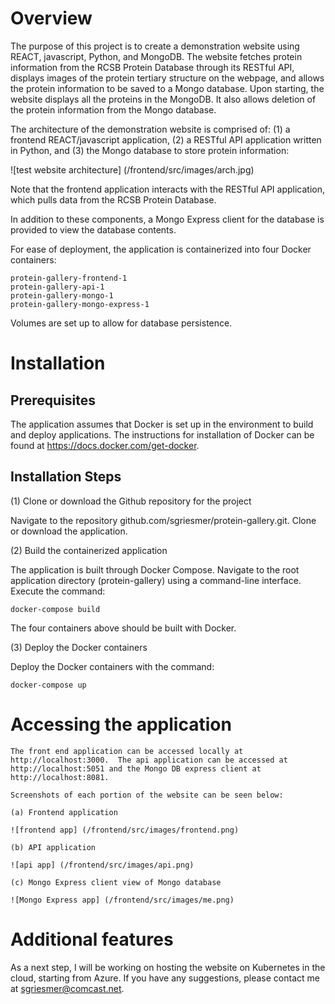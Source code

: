 # Overview

The purpose of this project is to create a demonstration website using REACT, javascript, Python, and MongoDB.  The website fetches protein information from the RCSB Protein Database through its RESTful API, displays images of the protein tertiary structure on the webpage, and allows the protein information to be saved to a Mongo database.  Upon starting, the website displays all the proteins in the MongoDB.  It also allows deletion of the protein information from the Mongo database.

The architecture of the demonstration website is comprised of: (1) a frontend REACT/javascript application, (2) a RESTful API application written in Python, and (3) the Mongo database to store protein information:

![test website architecture] (/frontend/src/images/arch.jpg)

Note that the frontend application interacts with the RESTful API application, which pulls data from the RCSB Protein Database.  

In addition to these components, a Mongo Express client for the database is provided to view the database contents.

For ease of deployment, the application is containerized into four Docker containers:

    protein-gallery-frontend-1
    protein-gallery-api-1
    protein-gallery-mongo-1
    protein-gallery-mongo-express-1

Volumes are set up to allow for database persistence.

# Installation

## Prerequisites

The application assumes that Docker is set up in the environment to build and deploy applications.  The instructions for installation of Docker can be found at https://docs.docker.com/get-docker.

## Installation Steps

(1) Clone or download the Github repository for the project

Navigate to the repository github.com/sgriesmer/protein-gallery.git.  Clone or download the application.

(2) Build the containerized application

The application is built through Docker Compose.  Navigate to the root application directory (protein-gallery) using a command-line interface. Execute the command:

    docker-compose build

The four containers above should be built with Docker.

(3) Deploy the Docker containers

Deploy the Docker containers with the command:

    docker-compose up

# Accessing the application

    The front end application can be accessed locally at http://localhost:3000.  The api application can be accessed at http://localhost:5051 and the Mongo DB express client at http://localhost:8081.

    Screenshots of each portion of the website can be seen below:

    (a) Frontend application

    ![frontend app] (/frontend/src/images/frontend.png)

    (b) API application

    ![api app] (/frontend/src/images/api.png)

    (c) Mongo Express client view of Mongo database

    ![Mongo Express app] (/frontend/src/images/me.png)

# Additional features

As a next step, I will be working on hosting the website on Kubernetes in the cloud, starting from Azure.  If you have any suggestions, please contact me at sgriesmer@comcast.net.



